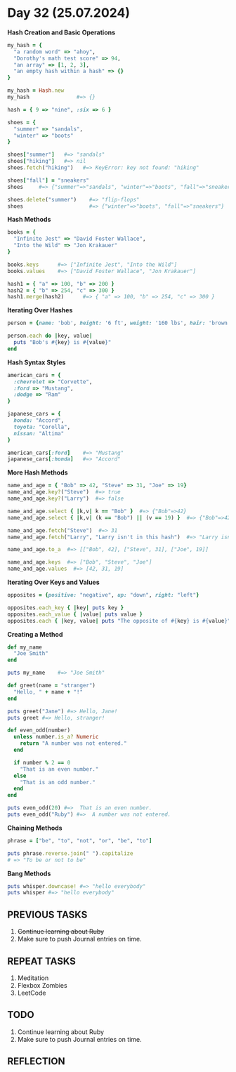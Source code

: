 # Day 32 (25.07.2024)

**Hash Creation and Basic Operations**  

```ruby
my_hash = {
  "a random word" => "ahoy",
  "Dorothy's math test score" => 94,
  "an array" => [1, 2, 3],
  "an empty hash within a hash" => {}
}

my_hash = Hash.new
my_hash               #=> {}

hash = { 9 => "nine", :six => 6 }

shoes = {
  "summer" => "sandals",
  "winter" => "boots"
}

shoes["summer"]   #=> "sandals"
shoes["hiking"]   #=> nil
shoes.fetch("hiking")   #=> KeyError: key not found: "hiking"

shoes["fall"] = "sneakers"
shoes     #=> {"summer"=>"sandals", "winter"=>"boots", "fall"=>"sneakers"}

shoes.delete("summer")    #=> "flip-flops"
shoes                     #=> {"winter"=>"boots", "fall"=>"sneakers"}
```

**Hash Methods**  

```ruby
books = {
  "Infinite Jest" => "David Foster Wallace",
  "Into the Wild" => "Jon Krakauer"
}

books.keys      #=> ["Infinite Jest", "Into the Wild"]
books.values    #=> ["David Foster Wallace", "Jon Krakauer"]

hash1 = { "a" => 100, "b" => 200 }
hash2 = { "b" => 254, "c" => 300 }
hash1.merge(hash2)      #=> { "a" => 100, "b" => 254, "c" => 300 }
```

**Iterating Over Hashes**  

```ruby
person = {name: 'bob', height: '6 ft', weight: '160 lbs', hair: 'brown'}

person.each do |key, value|
  puts "Bob's #{key} is #{value}"
end
```

**Hash Syntax Styles**  

```ruby
american_cars = {
  :chevrolet => "Corvette",
  :ford => "Mustang",
  :dodge => "Ram"
}

japanese_cars = {
  honda: "Accord",
  toyota: "Corolla",
  nissan: "Altima"
}

american_cars[:ford]    #=> "Mustang"
japanese_cars[:honda]   #=> "Accord"
```

**More Hash Methods**  

```ruby
name_and_age = { "Bob" => 42, "Steve" => 31, "Joe" => 19}
name_and_age.key?("Steve")  #=> true
name_and_age.key?("Larry")  #=> false

name_and_age.select { |k,v| k == "Bob" }  #=> {"Bob"=>42}
name_and_age.select { |k,v| (k == "Bob") || (v == 19) }  #=> {"Bob"=>42, "Joe"=>19}

name_and_age.fetch("Steve")  #=> 31
name_and_age.fetch("Larry", "Larry isn't in this hash")  #=> "Larry isn't in this hash"

name_and_age.to_a  #=> [["Bob", 42], ["Steve", 31], ["Joe", 19]]

name_and_age.keys  #=> ["Bob", "Steve", "Joe"]
name_and_age.values  #=> [42, 31, 19]
```

**Iterating Over Keys and Values**  

```ruby
opposites = {positive: "negative", up: "down", right: "left"}

opposites.each_key { |key| puts key }
opposites.each_value { |value| puts value }
opposites.each { |key, value| puts "The opposite of #{key} is #{value}" }
```

**Creating a Method**  

```ruby
def my_name
  "Joe Smith"
end

puts my_name    #=> "Joe Smith"

def greet(name = "stranger")
  "Hello, " + name + "!"
end

puts greet("Jane") #=> Hello, Jane!
puts greet #=> Hello, stranger!

def even_odd(number)
  unless number.is_a? Numeric
    return "A number was not entered."
  end

  if number % 2 == 0
    "That is an even number."
  else
    "That is an odd number."
  end
end

puts even_odd(20) #=>  That is an even number.
puts even_odd("Ruby") #=>  A number was not entered.
```

**Chaining Methods**  

```ruby
phrase = ["be", "to", "not", "or", "be", "to"]

puts phrase.reverse.join(" ").capitalize
# => "To be or not to be"
```

**Bang Methods**  

```ruby
puts whisper.downcase! #=> "hello everybody"
puts whisper #=> "hello everybody"
```

## PREVIOUS TASKS

1. ~~Continue learning about Ruby~~
2. Make sure to push Journal entries on time.

## REPEAT TASKS

1. Meditation
2. Flexbox Zombies
3. LeetCode

## TODO

1. Continue learning about Ruby
2. Make sure to push Journal entries on time.

## REFLECTION

